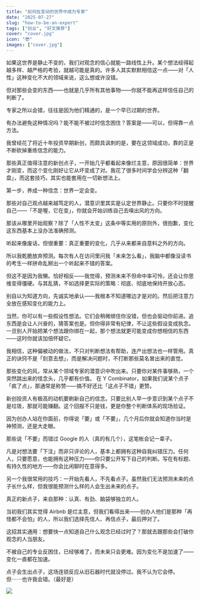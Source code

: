 ```yaml
---
title: "如何在变动的世界中成为专家"
date: "2025-07-27"
slug: "how-to-be-an-expert"
tags: ["创业", "好文推荐"]
cover: "cover.jpg"
icon: "😎"
images: ["cover.jpg"]
---
```

如果这世界是静止不变的，我们对观念的信心就能一路线性上升。某个想法经得起越多样、越严格的考验，就越可能是真的。许多人其实默默相信这一点——对「人性」这种变化不大的领域来说，这么想或许没错。



但对那些会变的东西——也就是几乎所有其他事物——你就不能再这样信任自己的判断了。



专家之所以会错，往往是因为他们精通的，是一个早已过期的世界。



有办法避免这种情况吗？能不能不被过时信念困住？答案是——可以，但得靠一点方法。



我曾经花了将近十年投资早期新创，而颇具讽刺的是，要在这领域成功，靠的正是不断砍掉重练信念的能力。



那些真正值得注意的新创点子，一开始几乎都看起来像烂主意，原因很简单：世界才刚变，而这个变化刚好让它从坏变成了对。我花了很多时间学会分辨这种「翻盘」，而这套技巧，其实也能套用在一切新想法上。



第一步，养成一种信念：世界一定会变。



那些对自己观点越来越笃定的人，潜意识里其实是认定世界静止。只要你不时提醒自己——「不是喔，它在变」，你就会开始训练自己去嗅出风的方向。



那该从哪里开始观察？除了「人性不太变」这条中等实用的原则外，很抱歉，变化这东西基本上没办法准确预测。



听起来像废话，但很重要：真正重要的变化，几乎从来都来自意料之外的方向。



所以我乾脆放弃预测。每次有人在访问里问我「未来怎么看」，我脑中都像没读书的考生一样拼命乱掰出一个听起来不错的答案。



但这不是因为我懒。恰好相反——我觉得，预测未来不但命中率可怜，还会让你思维变得僵硬。与其乱猜，不如选择更实际的策略：彻底、彻底地保持开放心态。



别自以为知道方向，先诚实地承认——我根本不知道哪边才是对的。然后把注意力全放在感知变化的能力上。



当然，你可以有一些假设性想法。它们会稍微绑住你没错，但也会驱动你前进。追东西是会让人兴奋的，猜答案也是。但你得非常有纪律，不让这些假设变成执念。
一旦别人开始把某个想法跟你绑在一起，那个想法就更可能变成你想相信的东西——这时你就该加倍怀疑它。



我相信，这种偏被动的做法，不只对判断想法有帮助，连产出想法也一样管用。真正的诀窍不是「刻意去想」，而是解决问题时，不打断那些莫名冒出来的直觉。



那些变化的风，常从某个领域专家的潜意识中吹出来。只要你对某件事够熟，一个突然跳出来的怪念头，几乎都有价值。
在 Y Combinator，如果我们说某个点子「疯了点」，那通常是称赞——搞不好还比「这点子不错」更赞。



新创投资人有极高的动机要刷新自己的信念。只要比别人早一步意识到某个点子不是垃圾，那就可能赚翻。这个回报不只是钱，更是你整个判断体系的现场验证。



因为创办人站在你面前，你得说「要」或「不要」，几个月后你就会知道你当时是神预测，还是大走眼。



那些说「不要」而错过 Google 的人（真的有几个），这笔帐会记一辈子。



凡是对想法要「下注」而非只评论的人，基本上都拥有这种自我纠错压力。任何人，只要愿意，也能拥有这种压力——你只要公开写下自己的判断。写在有标题、有持久性的地方——你会比闲聊时在意得多。



另一个我很常用的技巧：一开始先看人，不先看点子。虽然我们无法预测未来的点子长什么样，但我很能预测什么样的人会生出未来的点子。



真正的新点子，来自那种：认真、有劲、脑袋够独立的人。



当初我们其实觉得 Airbnb 是烂主意，但我们看得出来——创办人他们是那种「再怪都不会怕」的人，所以我们选择先信人、再信点子，最后押对了。



这招其实通用：想要快一点知道自己什么观念已经过时了？那就去跟那些会打破你观念的人当朋友。



不被自己的专业反困住，已经够难了，而未来只会更难。因为变化不是加速了——变化一直都在加速。



点子会生出点子，这场连锁反应从旧石器时代就没停过。我不认为它会停。
但⋯⋯也许我会错。（最好是）




![](https://prod-files-secure.s3.us-west-2.amazonaws.com/112d0858-5090-4d34-a606-b75eb8d65fd2/46476355-9cf3-4e99-9b7a-3531bc426380/1000202064.png?X-Amz-Algorithm=AWS4-HMAC-SHA256&X-Amz-Content-Sha256=UNSIGNED-PAYLOAD&X-Amz-Credential=ASIAZI2LB466YU4YERUT%2F20251019%2Fus-west-2%2Fs3%2Faws4_request&X-Amz-Date=20251019T074310Z&X-Amz-Expires=3600&X-Amz-Security-Token=IQoJb3JpZ2luX2VjECcaCXVzLXdlc3QtMiJHMEUCIQDq1eyX%2B0nbs0uYyzGDQFvB0rPqlk8443KzD65YEjlL8wIgN7tC5bbeEiQx8MbrzflXJdXgtFsqWcaRy%2FKzz9nw2SoqiAQIz%2F%2F%2F%2F%2F%2F%2F%2F%2F%2F%2FARAAGgw2Mzc0MjMxODM4MDUiDPbZOKJd%2Bbn6Fdfc0SrcA%2FuZJs0zpGHZ08MEBW11bzMhUjtVq5%2B07KJaL3FEb%2FUc%2F4MYKYxNrD5S38dVeKEoiZsqr4%2FSOYf6cjSLIcFcWyLAWurJTjr73gXjuPYpitbjhLva5mokS7rtRFfgD9zCRAvdDdvLh5uuUvVnUr3FJvCYgiveldBF8XTAY%2B1Kbqr3fuT12cWGi37CXzwN22eW1DPjhDafOjNiMkPC%2Fe3ojCx1Jpdhkj0cTPmvyQHZIdJolkfA8ZNdZ4irr3VQMI1eqOkTWjyO7PZWEO5NgIPQ9K%2FyOzaaf%2BbNnxbh%2B7HN6FVm2lXV3KNl0BALftLLRlEiM1klSnrb0wYGvgiWEnFUY7SFsroaF0fyywMIRLY8ovxWFs%2BEzJ9KiDsMAsfhb3LwL8eCBuiiHzmPBDLCDr7ipq9PXQoMzwaKbldk5ucMy2xvS1DLL5gZOnH%2FpHFVBY%2FDJNUAbWTr3H%2F6V9W5UW85KzAgnaE0i7TuFsjS0W1UpXyzVwIxC6g5GF2nCdg0l9WIFVhWroEmhUw6F3T9Fq1SzwDFAmMb1hzAq0Ziw4mh6wmkHwVwcy%2BdV6qD5BGKCsV7WiZR1DHH4NZfaBaSO%2FVdLs1XSwVFlniEQJPYMBFGBV68R8akPk%2FYnd%2B4Y1UWMMuJ0scGOqUBSvRIWYybB95RRk9VoR%2BYFIyjCCR1C2GtRpMJSnElDNbAIF0%2FlPZKutX7zl6%2F3pOhIIYbTSPXEq2F7u%2Fj5gK4gjYNONoklrL03qT9dSdW8t%2FW7i4KjedA%2Fz8I%2FAIm8mz1tmVujhT%2FSktSUtgjywi51psFqGgkWv5bmwIRoDUlbD2t%2BUKnoi%2BJMXkz2s6sHOBIB39ptQGPr0HLSH83b57SjbG6V39q&X-Amz-Signature=24f06e7c531aeba437d9b64d4d4882fc50a3dc1515b8a837a693be75a9f61bb0&X-Amz-SignedHeaders=host&x-amz-checksum-mode=ENABLED&x-id=GetObject)

